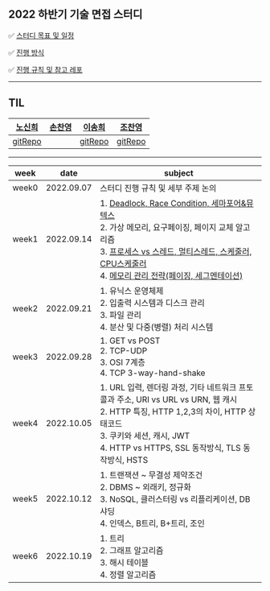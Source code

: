 ## 2022 하반기 기술 면접 스터디

✅ [스터디 목표 및 일정](https://github.com/shinhee-rebecca/2022-cs-study/blob/main/ETC/스터디%20목표%20및%20일정.md)

✅ [진행 방식](https://github.com/shinhee-rebecca/2022-cs-study/blob/main/ETC/진행%20방식.md)

✅ [진행 규칙 및 참고 레포](https://github.com/shinhee-rebecca/2022-cs-study/blob/main/ETC/진행%20규칙%20및%20참고%20레포.md)

---

## TIL

| [노신희](https://github.com/shinhee-rebecca) | [손찬영](https://github.com/chaaaany) | [이송희](https://github.com/songhee-lee) | [조찬영](https://github.com/cotchan) |
| ------------------------------------------------------------ | ------ | ------ | ------ |
| [gitRepo](https://github.com/shinhee-rebecca/TIL/blob/main/README.md) |        | [gitRepo](https://songhee-lee.github.io/)       |  [gitRepo](https://cotchan.github.io)      |

---

| week  | date       | subject                                                      |
| ----- | ---------- | ------------------------------------------------------------ |
| week0 | 2022.09.07 | 스터디 진행 규칙 및 세부 주제 논의                           |
| week1 | 2022.09.14 | 1. [Deadlock, Race Condition, 세마포어&뮤텍스](https://github.com/shinhee-rebecca/2022-cs-study/blob/main/Operating%20System/Deadlock%2C%20Race%20Condition%2C%20세마포어%26뮤텍스.md) <br />2. 가상 메모리, 요구페이징, 페이지 교체 알고리즘 <br />3. [프로세스 vs 스레드, 멀티스레드, 스케줄러, CPU스케줄러](https://github.com/shinhee-rebecca/2022-cs-study/blob/main/Operating%20System/Process%2C%20Thread%2C%20CPU%20Scheduler.md)<br />4. [메모리 관리 전략(페이징, 세그멘테이션)](https://github.com/shinhee-rebecca/2022-cs-study/blob/main/Operating%20System/%EB%A9%94%EB%AA%A8%EB%A6%AC%20%EA%B4%80%EB%A6%AC%20%EC%A0%84%EB%9E%B5(%ED%8E%98%EC%9D%B4%EC%A7%95%2C%20%EC%84%B8%EA%B7%B8%EB%A9%98%ED%85%8C%EC%9D%B4%EC%85%98).md) |
| week2 | 2022.09.21 | 1. 유닉스 운영체제 <br />2. 입출력 시스템과 디스크 관리 <br />3. 파일 관리 <br />4. 분산 및 다중(병렬) 처리 시스템 |
| week3 | 2022.09.28 | 1. GET vs POST<br />2. TCP-UDP<br />3. OSI 7계층<br />4. TCP 3-way-hand-shake |
| week4 | 2022.10.05 | 1. URL 입력, 렌더링 과정, 기타 네트워크 프토콜과 주소, URI vs URL vs URN, 웹 캐시<br />2. HTTP 특징, HTTP 1,2,3의 차이, HTTP 상태코드 <br />3. 쿠키와 세션, 캐시, JWT <br />4. HTTP vs HTTPS, SSL 동작방식, TLS 동작방식, HSTS |
| week5 | 2022.10.12 | 1. 트랜잭션 ~ 무결성 제약조건 <br />2. DBMS ~ 외래키, 정규화 <br />3. NoSQL, 클러스터링 vs 리플리케이션, DB샤딩 <br />4. 인덱스, B트리, B+트리, 조인 |
| week6 | 2022.10.19 | 1. 트리 <br />2. 그래프 알고리즘 <br />3. 해시 테이블 <br />4. 정렬 알고리즘 |
